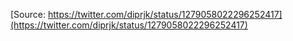 [Source: https://twitter.com/diprjk/status/1279058022296252417](https://twitter.com/diprjk/status/1279058022296252417)
